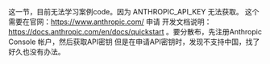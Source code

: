 这一节，目前无法学习案例code。因为 ANTHROPIC_API_KEY 无法获取。
这个需要在官网：https://www.anthropic.com/ 申请
开发文档说明：https://docs.anthropic.com/en/docs/quickstart 。要分散布，先注册Anthropic Console 帐户，然后获取API密钥
但是在申请API密钥时，发现不支持中国，找了好久也没有办法。



